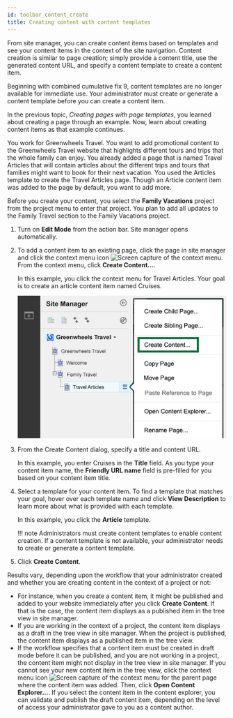 ```yaml
---
id: toolbar_content_create
title: Creating content with content templates
---
```


From site manager, you can create content items based on templates and see your content items in the context of the site navigation. Content creation is similar to page creation; simply provide a content title, use the generated content URL, and specify a content template to create a content item.

Beginning with combined cumulative fix 9, content templates are no longer available for immediate use. Your administrator must create or generate a content template before you can create a content item.

In the previous topic, *Creating pages with page templates*, you learned about creating a page through an example. Now, learn about creating content items as that example continues.

You work for Greenwheels Travel. You want to add promotional content to the Greenwheels Travel website that highlights different tours and trips that the whole family can enjoy. You already added a page that is named Travel Articles that will contain articles about the different trips and tours that families might want to book for their next vacation. You used the Articles template to create the Travel Articles page. Though an Article content item was added to the page by default, you want to add more.

Before you create your content, you select the **Family Vacations** project from the project menu to enter that project. You plan to add all updates to the Family Travel section to the Family Vacations project.

1.  Turn on **Edit Mode** from the action bar. Site manager opens automatically.

2.  To add a content item to an existing page, click the page in site manager and click the context menu icon ![Screen capture of the context menu](../../../images/toolbar_context_menu.jpg). From the context menu, click **Create Content...**.

    In this example, you click the context menu for Travel Articles. Your goal is to create an article content item named Cruises.

    ![Screen capture of the Site Manager and the open context menu for Travel Articles. The Create Content... option is called out.](../../../images/create_content_templates.jpg)

3.  From the Create Content dialog, specify a title and content URL.

    In this example, you enter Cruises in the **Title** field. As you type your content item name, the **Friendly URL name** field is pre-filled for you based on your content item title.

4.  Select a template for your content item. To find a template that matches your goal, hover over each template name and click **View Description** to learn more about what is provided with each template.

    In this example, you click the **Article** template.

    !!! note
        Administrators must create content templates to enable content creation. If a content template is not available, your administrator needs to create or generate a content template.

5.  Click **Create Content**.


Results vary, depending upon the workflow that your administrator created and whether you are creating content in the context of a project or not:

-   For instance, when you create a content item, it might be published and added to your website immediately after you click **Create Content**. If that is the case, the content item displays as a published item in the tree view in site manager.
-   If you are working in the context of a project, the content item displays as a draft in the tree view in site manager. When the project is published, the content item displays as a published item in the tree view.
-   If the workflow specifies that a content item must be created in draft mode before it can be published, and you are not working in a project, the content item might not display in the tree view in site manager. If you cannot see your new content item in the tree view, click the context menu icon ![Screen capture of the context menu](../../../images/toolbar_context_menu.jpg) for the parent page where the content item was added. Then, click **Open Content Explorer...**. If you select the content item in the content explorer, you can validate and publish the draft content item, depending on the level of access your administrator gave to you as a content author.

